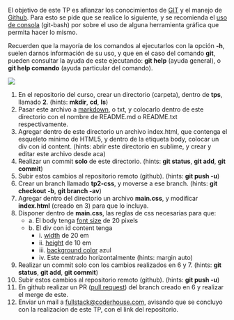 El objetivo de este TP es afianzar los conocimientos de [GIT](https://git-scm.com/doc) y el manejo de [Github](https://help.github.com/). Para esto
se pide que se realice lo siguiente, y se recomienda el [uso de consola](http://www.ubuntu-guia.com/2009/07/comandos-basicos-de-linux.html) (git-bash) por sobre el
uso de alguna herramienta gráfica que permita hacer lo mismo.

Recuerden que la mayoría de los comandos al ejecutarlos con la opción **-h**, suelen darnos
información de su uso, y que en el caso del comando **git**, pueden consultar la ayuda de este
ejecutando: **git help** (ayuda general), o **git help comando** (ayuda particular del comando).

![](http://k46.kn3.net/F/C/4/5/C/D/2AC.png)

1. En el repositorio del curso, crear un directorio (carpeta), dentro de **tps**, llamado **2**. (hints:
**mkdir**, **cd**, **ls**)
2. Pasar este archivo a [markdown](https://help.github.com/articles/markdown-basics/), o txt, y colocarlo dentro de este directorio con el
nombre de README.md o README.txt respectivamente.
3. Agregar dentro de este directorio un archivo index.html, que contenga el esqueleto
mínimo de HTML5, y dentro de la etiqueta body, colocar un div con id content. (hints:
abrir este directorio en sublime, y crear y editar este archivo desde aca)
4. Realizar un commit **solo** de este directorio. (hints: **git status**, **git add**, **git commit**)
5. Subir estos cambios al repositorio remoto (github). (hints: **git push -u**)
6. Crear un branch llamado **tp2-css**, y moverse a ese branch. (hints: **git checkout -b**, **git branch -av**)
7. Agregar dentro del directorio un archivo **main.css**, y modificar **index.html** (creado en 3)
para que lo incluya.
8. Disponer dentro de **main.css**, las reglas de css necesarias para que:
	+ a. El body tenga [font size](https://developer.mozilla.org/en-US/docs/Web/CSS/height) de 20 pixels
	+ b. El div con id content tenga
		- i. [width](https://developer.mozilla.org/en-US/docs/Web/CSS/width) de 20 em
		- ii. [height](https://developer.mozilla.org/en-US/docs/Web/CSS/height) de 10 em
		- iii. [background color](https://developer.mozilla.org/en-US/docs/Web/CSS/background-color) azul
		- iv. Este centrado horizontalmente (hints: margin auto)
9. Realizar un commit solo con los cambios realizados en 6 y 7. (hints: **git status**, **git add**, **git commit**)
10. Subir estos cambios al repositorio remoto (github). (hints: **git push -u**)
11. En github realizar un PR ([pull request](https://help.github.com/articles/using-pull-requests/)) del branch creado en 6 y realizar el merge de
este.
12. Enviar un mail a [fullstack@coderhouse.com](mailto:fullstack@coderhouse.com), avisando que se concluyo con la
realizacion de este TP, con el link del repositorio.